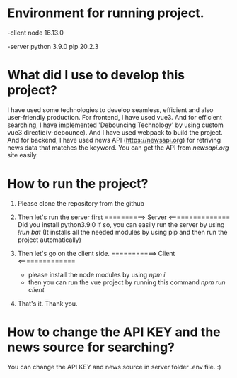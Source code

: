 # Environment for running project.

-client
node 16.13.0

-server
python 3.9.0
pip 20.2.3

# What did I use to develop this project?

I have used some technologies to develop seamless, efficient and also user-friendly production.
For frontend, I have used vue3. And for efficient searching, I have implemented 'Debouncing Technology' by using custom vue3 directie(v-debounce). And I have used webpack to build the project.
And for backend, I have used news API (https://newsapi.org) for retriving news data that matches the keyword.
You can get the API from *newsapi.org* site easily.

# How to run the project?

1. Please clone the repository from the github

2. Then let's run the server first
    ==========> Server <===============
    Did you install python3.9.0
    if so, you can easily run the server by using *!run.bat* (It installs all the needed modules by using pip and then run the project automatically)

3. Then let's go on the client side.
    ===========> Client <==============
    - please install the node modules by using *npm i*
    - then you can run the vue project by running this command *npm run client*

4. That's it. Thank you.

# How to change the API KEY and the news source for searching?

You can change the API KEY and news source in server folder .env file. :)